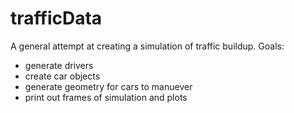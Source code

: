 # trafficData
A general attempt at creating a simulation of traffic buildup.
Goals:
- generate drivers
- create car objects
- generate geometry for cars to manuever
- print out frames of simulation and plots
